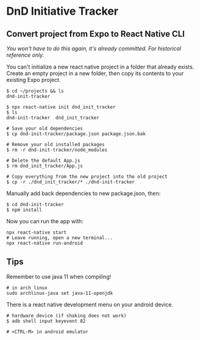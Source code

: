 # DnD Initiative Tracker

## Convert project from Expo to React Native CLI

*You won't have to do this again, it's already committed. For historical reference only.*

You can't initialize a new react native project in a folder that already exists. Create an empty project in a new folder, then copy its contents to your existing Expo project. 

    $ cd ~/projects && ls
    dnd-init-tracker

    $ npx react-native init dnd_init_tracker
    $ ls
    dnd-init-tracker  dnd_init_tracker

    # Save your old dependencies
    $ cp dnd-init-tracker/package.json package.json.bak

    # Remove your old installed packages 
    $ rm -r dnd-init-tracker/node_modules

    # Delete the default App.js
    $ rm dnd_init_tracker/App.js

    # Copy everything from the new project into the old project
    $ cp -r ./dnd_init_tracker/* ./dnd-init-tracker

Manually add back dependencies to new package.json, then:

    $ cd dnd-init-tracker
    $ npm install

Now you can run the app with:

    npx react-native start
    # Leave running, open a new terminal...
    npx react-native run-android

## Tips

Remember to use java 11 when compiling!

    # in arch linux
    sudo archlinux-java set java-11-openjdk

There is a react native development menu on your android device.

    # hardware device (if shaking does not work)
    $ adb shell input keyevent 82

    # <CTRL-M> in android emulator

